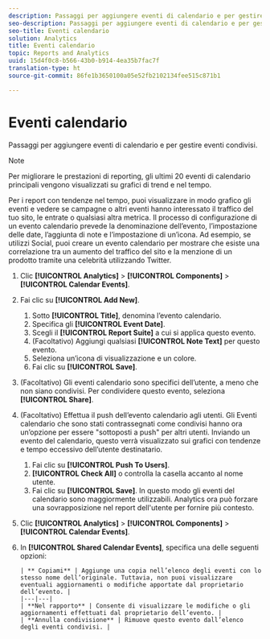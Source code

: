 ```yaml
---
description: Passaggi per aggiungere eventi di calendario e per gestire eventi condivisi.
seo-description: Passaggi per aggiungere eventi di calendario e per gestire eventi condivisi.
seo-title: Eventi calendario
solution: Analytics
title: Eventi calendario
topic: Reports and Analytics
uuid: 15d4f0c8-b566-43b0-b914-4ea35b7fac7f
translation-type: ht
source-git-commit: 86fe1b3650100a05e52fb2102134fee515c871b1

---
```



# Eventi calendario

Passaggi per aggiungere eventi di calendario e per gestire eventi condivisi.

>[!NOTE]
>
>Per migliorare le prestazioni di reporting, gli ultimi 20 eventi di calendario principali vengono visualizzati su grafici di trend e nel tempo.

Per i report con tendenze nel tempo, puoi visualizzare in modo grafico gli eventi e vedere se campagne o altri eventi hanno interessato il traffico del tuo sito, le entrate o qualsiasi altra metrica. Il processo di configurazione di un evento calendario prevede la denominazione dell’evento, l’impostazione delle date, l’aggiunta di note e l’impostazione di un’icona. Ad esempio, se utilizzi Social, puoi creare un evento calendario per mostrare che esiste una correlazione tra un aumento del traffico del sito e la menzione di un prodotto tramite una celebrità utilizzando Twitter.

1. Clic **[!UICONTROL Analytics]** &gt; **[!UICONTROL Components]** &gt; **[!UICONTROL Calendar Events]**.
1. Fai clic su **[!UICONTROL Add New]**.
   1. Sotto **[!UICONTROL Title]**, denomina l’evento calendario.
   1. Specifica gli **[!UICONTROL Event Date]**.
   1. Scegli il **[!UICONTROL Report Suite]** a cui si applica questo evento.
   1. (Facoltativo) Aggiungi qualsiasi **[!UICONTROL Note Text]** per questo evento.
   1. Seleziona un’icona di visualizzazione e un colore.
   1. Fai clic su **[!UICONTROL Save]**.
1. (Facoltativo) Gli eventi calendario sono specifici dell’utente, a meno che non siano condivisi. Per condividere questo evento, seleziona **[!UICONTROL Share]**.
1. (Facoltativo) Effettua il push dell’evento calendario agli utenti. Gli Eventi calendario che sono stati contrassegnati come condivisi hanno ora un’opzione per essere "sottoposti a push" per altri utenti. Inviando un evento del calendario, questo verrà visualizzato sui grafici con tendenze e tempo eccessivo dell’utente destinatario.
   1. Fai clic su **[!UICONTROL Push To Users]**.
   1. **[!UICONTROL Check All]** o controlla la casella accanto al nome utente.
   1. Fai clic su **[!UICONTROL Save]**.
   In questo modo gli eventi del calendario sono maggiormente utilizzabili. Analytics ora può forzare una sovrapposizione nel report dell'utente per fornire più contesto.
1. Clic **[!UICONTROL Analytics]** &gt; **[!UICONTROL Components]** &gt; **[!UICONTROL Calendar Events]**.
1. In **[!UICONTROL Shared Calendar Events]**, specifica una delle seguenti opzioni:

       | ** Copiami** | Aggiunge una copia nell’elenco degli eventi con lo stesso nome dell’originale. Tuttavia, non puoi visualizzare eventuali aggiornamenti o modifiche apportate dal proprietario dell’evento. |
       |---|---|
       | **Nel rapporto** | Consente di visualizzare le modifiche o gli aggiornamenti effettuati dal proprietario dell’evento. |
       | **Annulla condivisione** | Rimuove questo evento dall’elenco degli eventi condivisi. |
   
